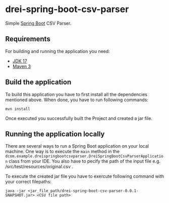 # drei-spring-boot-csv-parser

Simple [Spring Boot](http://projects.spring.io/spring-boot/) CSV Parser.

## Requirements

For building and running the application you need:

- [JDK 17](https://www.oracle.com/java/technologies/javase/jdk17-archive-downloads.html)
- [Maven 3](https://maven.apache.org)

## Build the application

To build this application you have to first install all the dependencies mentioned above.
When done, you have to run following commands:

```shell
mvn install
```

Once executed you successfully built the Project and created a jar file.

## Running the application locally

There are several ways to run a Spring Boot application on your local machine. One way is to execute the `main` method
in the `dcom.example.dreispringbootcsvparser.DreiSpringBootCsvParserApplication` class from your IDE. You also have to
pecify the path of the input file e.g. /src/test/resources/original.csv .

To execute the created jar file you have to exercute following command with your correct filepaths:

```shell
java -jar <jar_file_path/drei-spring-boot-csv-parser-0.0.1-SNAPSHOT.jar> <CSV file path>
```

